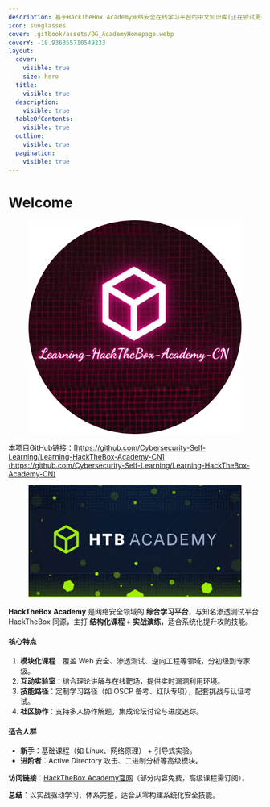 ```yaml
---
description: 基于HackTheBox Academy网络安全在线学习平台的中文知识库(正在尝试更新......)。
icon: sunglasses
cover: .gitbook/assets/OG_AcademyHomepage.webp
coverY: -18.936355710549233
layout:
  cover:
    visible: true
    size: hero
  title:
    visible: true
  description:
    visible: true
  tableOfContents:
    visible: true
  outline:
    visible: true
  pagination:
    visible: true
---
```


# Welcome

<figure><img src=".gitbook/assets/Snipaste_2025-01-05_23-50-40-modified.png" alt="" width="453"><figcaption></figcaption></figure>

本项目GitHub链接：[https://github.com/Cybersecurity-Self-Learning/Learning-HackTheBox-Academy-CN](https://github.com/Cybersecurity-Self-Learning/Learning-HackTheBox-Academy-CN)

<figure><img src=".gitbook/assets/OG_AcademyHomepage.webp" alt=""><figcaption></figcaption></figure>

**HackTheBox Academy** 是网络安全领域的 **综合学习平台**，与知名渗透测试平台 HackTheBox 同源，主打 **结构化课程 + 实战演练**，适合系统化提升攻防技能。

#### **核心特点**

1. **模块化课程**：覆盖 Web 安全、渗透测试、逆向工程等领域，分初级到专家级。
2. **互动实验室**：结合理论讲解与在线靶场，提供实时漏洞利用环境。
3. **技能路径**：定制学习路径（如 OSCP 备考、红队专项），配套挑战与认证考试。
4. **社区协作**：支持多人协作解题，集成论坛讨论与进度追踪。

#### **适合人群**

* **新手**：基础课程（如 Linux、网络原理） + 引导式实验。
* **进阶者**：Active Directory 攻击、二进制分析等高级模块。

**访问链接**：[HackTheBox Academy官网](https://academy.hackthebox.com/)（部分内容免费，高级课程需订阅）。

**总结**：以实战驱动学习，体系完整，适合从零构建系统化安全技能。
